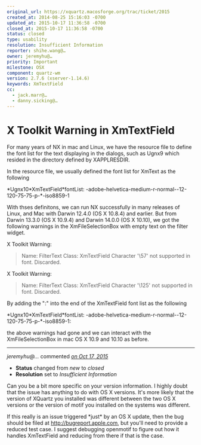 ```yaml
---
original_url: https://xquartz.macosforge.org/trac/ticket/2015
created_at: 2014-08-25 15:16:03 -0700
updated_at: 2015-10-17 11:36:58 -0700
closed_at: 2015-10-17 11:36:58 -0700
status: closed
type: usability
resolution: Insufficient Information
reporter: shihe.wang@…
owner: jeremyhu@…
priority: Important
milestone: OSX
component: quartz-wm
version: 2.7.6 (xserver-1.14.6)
keywords: XmTextField
cc:
  - jack.marr@…
  - danny.sicking@…
---
```


X Toolkit Warning in XmTextField
================================


For many years of NX in mac and Linux, we have the resource file to define
the font list for the text displaying in the dialogs, such as Ugnx9 which
resided in the directory defined by XAPPLRESDIR.

In the resource file, we usually defined the font list for XmText as the following

\*Ugnx10\*XmTextField\*fontList: -adobe-helvetica-medium-r-normal--12-120-75-75-p-\*-iso8859-1

With thses definitons, we can run NX successfully in many releases of Linux, and Mac
with Darwin 12.4.0 (OS X 10.8.4) and earlier. But from Darwin 13.3.0 (OS X 10.9.4)
and Darwin 14.0.0 (OS X 10.10), we got the following warnings in the
XmFileSelectionBox with empty text on the filter widget.

X Toolkit Warning:

> Name: FilterText
> Class: XmTextField
> Character '\\57' not supported in font. Discarded.

X Toolkit Warning:

> Name: FilterText
> Class: XmTextField
> Character '\\125' not supported in font. Discarded.

By adding the ":" into the end of the XmTextField font list as the following

\*Ugnx10\*XmTextField\*fontList: -adobe-helvetica-medium-r-normal--12-120-75-75-p-\*-iso8859-1:

the above warnings had gone and we can interact with the XmFileSelectionBox in mac OS X 10.9
and 10.10 as before.



---

*jeremyhu@…* commented *[on Oct 17, 2015](https://xquartz.macosforge.org/trac/ticket/2015#comment:416 "October 17, 2015 at 11:36 AM PDT")*

-   **Status** changed from *new* to *closed*
-   **Resolution** set to *Insufficient Information*

Can you be a bit more specific on your version information. I highly doubt that the issue has anything to do with OS X versions. It's more likely that the version of XQuartz you installed was different between the two OS X versions or the version of motif you installed on the systems was different.

If this really is an issue triggered \*just\* by an OS X update, then the bug should be filed at <http://bugreport.apple.com>, but you'll need to provide a reduced test case. I suggest debugging openmotif to figure out how it handles XmTextField and reducing from there if that is the case.



